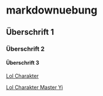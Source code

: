 # markdownuebung

## Überschrift 1
### Überschrift 2
#### Überschrift 3

[Lol Charakter](https://euw.leagueoflegends.com/de/game-info/champions/)

[Lol Charakter Master Yi](https://www.mobafire.com/images/champion/square/master-yi.png)
